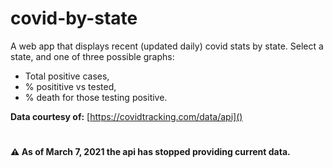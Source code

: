 # covid-by-state
A web app that displays recent (updated daily) covid stats by state.
Select a state, and one of three possible graphs: 


* Total positive cases, 
* % posititive vs tested, 
* % death for those testing positive.


**Data courtesy of:** [https://covidtracking.com/data/api]()

#

#### :warning: As of March 7, 2021 the api has stopped providing current data.